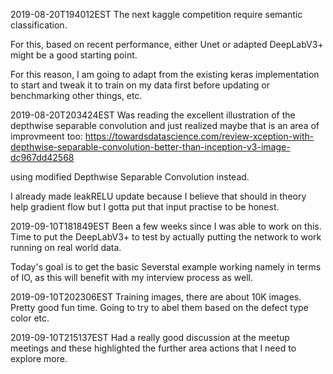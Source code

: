 2019-08-20T194012EST
The next kaggle competition require semantic classification. 

For this, based on recent performance, either Unet or adapted DeepLabV3+ might be a good starting point. 

For this reason, I am going to adapt from the existing keras implementation to start and tweak it to train on my data first before updating or benchmarking other things, etc.

2019-08-20T203424EST
Was reading the excellent illustration of the depthwise separable convolution and just realized maybe that is an area of improvmeent too: https://towardsdatascience.com/review-xception-with-depthwise-separable-convolution-better-than-inception-v3-image-dc967dd42568

using modified Depthwise Separable Convolution instead. 

I already made leakRELU update because I believe that should in theory help gradient flow but I gotta put that input practise to be honest. 

2019-09-10T181849EST
Been a few weeks since I was able to work on this. Time to put the DeepLabV3+ to test by actually putting the network to work running on real world data. 

Today's goal is to get the basic Severstal example working namely in terms of IO, as this will benefit with my interview process as well. 

2019-09-10T202306EST
Training images, there are about 10K images. Pretty good fun time. Going to try to abel them based on the defect type color etc. 
 
 2019-09-10T215137EST
 Had a really good discussion at the meetup meetings and these highlighted the further area actions that I need to explore more. 
 
 